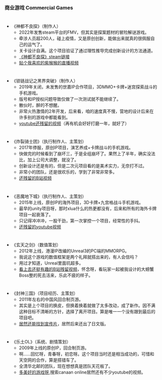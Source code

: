 ### 商业游戏 Commercial Games

# 
* 《神都不良探》（制作人）
  * 2022年发售steam平台的FMV，但其实是探案题材的冒险解谜游戏。
  * 牵涉人员超200人，碰上疫情，又是原创创新，能做出来就真的很佩服自己的运气了。
  * 关卡设计自满。这个项目验证了通过理性推导完成创新设计的方法通道。
  * [《神都不良探》steam链接](https://store.steampowered.com/app/1681970/_Underdog_Detective/)
  * [贴个我喜欢的紫猴猴的直播视频](https://www.bilibili.com/video/BV1BY4y147KV)

# 
* 《锁链战记之黑界突破》（制作人）
  * 2019年关闭，未发售的世嘉IP合作项目，3DMMO+卡牌+迷宫探索战斗的手机游戏。
  * 版号和IP授权问题导致仅做了一次测试就不能继续了。
  * 散伙时，醉的不想醒。
  * 非常火热激情的2年开发，后来看，咱的速度真不慢，营地的设计后来在许多别的游戏中都能看到。
  * [youtube还残留的视频](https://www.youtube.com/watch?v=kDu7SYNU1uA)（再有机会好好打磨一年，就好了）

# 
* 《炸裂骑士团》（执行制作人、主策划）
  * 2017年停服，原创IP项目，演艺养成+卡牌战斗的手机游戏。
  * 快做完的时候看到了崩坏三，于是全组崩坏了。果然上了半年，确实没法比，加上公司大调整，就没了。
  * 创新设计还是有的，但是二次元项目看的是美术实力，无奈打不过。
  * 非常小的团队，还是很欢乐的，学到了非常非常多。
  * [还残留的B站视频](https://www.bilibili.com/video/BV1Yx411v7hB)

# 
* 《恶魔地下城》（执行制作人、主策划）
  * 2015年上线，原创IP的海外项目，3D卡牌+九宫格战斗手机游戏。
  * 最早的unity项目呀，那时xlua什么的热更都没有，后来和所有的海外卡牌项目一起衰落了。
  * 只记得冲冲冲，一股干劲，第一次掌控一个项目，经常性的手抖。
  * [还残留的youtube视频](https://www.youtube.com/watch?v=kDJ2_W5vxEA)

# 
* 《玄天之剑》（数值策划）
  * 2012年上线，港漫IP改编的Unreal3的PC端的MMORPG。
  * 我说这个游戏的数值框架是两个礼拜就搭出来的，有人会信吗？
  * 用过才知道，Unreal里面坑超多。
  * [看上去还挺有趣的B站残留视频](https://www.bilibili.com/video/BV1Jb411t7ra)，怀念呀，看玩家一起被我设计的大螃蟹Boss整的死去活来，乐此不疲的样子。

# 
* 《封神三国》（项目经历、主策划）
  * 2011年左右的中国风回合制页游。
  * 其实是上个项目的换皮，但换着换着就做了太多改动，成了新作。因不满这种目标不清晰的方针，选择了离开项目。算是唯一一个没有跟到最后的项目吧。
  * [居然还能找到宣传片](https://www.youtube.com/watch?v=G8OJzBQZX_I)，居然后来还出了日文版。

# 
* 《乐土OL》（系统、剧情策划）
  * 2009年上线的原创IP，回合制页游。
  * 啊……回忆呀，青春呀，初恋呀。这个项目当时还是相当成功的，可惜和天空网的合作，算是搭错车了。
  * 全清华北邮的团队，现在想想真是团队天花板了。
  * [多美好的游戏呀](https://www.youtube.com/watch?v=anlgd17Rg4I),搜索canaan online居然还有不少youtube的视频。